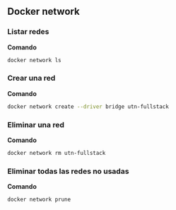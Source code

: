 ## Docker network

### Listar redes

__Comando__

```bash
docker network ls
```

### Crear una red

__Comando__

```bash
docker network create --driver bridge utn-fullstack
```
### Eliminar una red

__Comando__

```bash
docker network rm utn-fullstack
```

### Eliminar todas las redes no usadas

__Comando__

```bash
docker network prune
```
